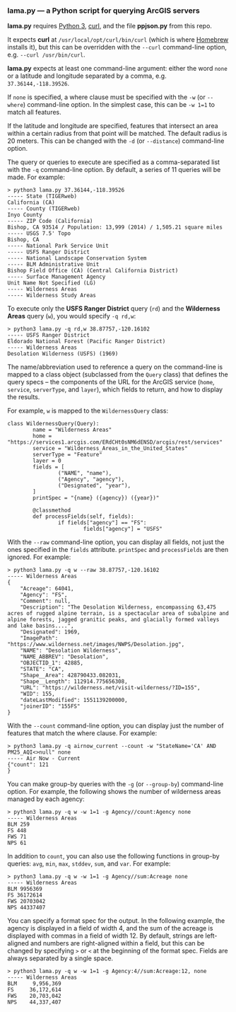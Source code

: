 ### lama.py &mdash; a Python script for querying ArcGIS servers

**lama.py** requires [Python 3](https://www.python.org/),
[curl](https://curl.se/), and the file **ppjson.py** from this repo.

It expects **curl** at `/usr/local/opt/curl/bin/curl`
(which is where [Homebrew](https://brew.sh/) installs it),
but this can be overridden with the `--curl` command-line option,
e.g. `--curl /usr/bin/curl`.

**lama.py** expects at least one command-line argument: either the word `none` or
a latitude and longitude separated by a comma, e.g. `37.36144,-118.39526`.

If `none` is specified, a where clause must be specified with the `-w` (or `--where`)
command-line option. In the simplest case, this can be `-w 1=1` to match all features.

If the latitude and longitude are specified, features that intersect an area within
a certain radius from that point will be matched. The default radius is 20 meters.
This can be changed with the `-d` (or `--distance`) command-line option.

The query or queries to execute are specified as a comma-separated list with the `-q`
command-line option. By default, a series of 11 queries will be made. For example:

```
> python3 lama.py 37.36144,-118.39526
----- State (TIGERweb)
California (CA)
----- County (TIGERweb)
Inyo County
----- ZIP Code (California)
Bishop, CA 93514 / Population: 13,999 (2014) / 1,505.21 square miles
----- USGS 7.5' Topo
Bishop, CA
----- National Park Service Unit
----- USFS Ranger District
----- National Landscape Conservation System
----- BLM Administrative Unit
Bishop Field Office (CA) (Central California District)
----- Surface Management Agency
Unit Name Not Specified (LG)
----- Wilderness Areas
----- Wilderness Study Areas
```

To execute only the **USFS Ranger District** query (`rd`) and the **Wilderness Areas** query (`w`),
you would specify `-q rd,w`:

```
> python3 lama.py -q rd,w 38.87757,-120.16102
----- USFS Ranger District
Eldorado National Forest (Pacific Ranger District)
----- Wilderness Areas
Desolation Wilderness (USFS) (1969)
```

The name/abbreviation used to reference a query on the command-line is mapped to a class
object (subclassed from the `Query` class) that defines the query specs &ndash; the components
of the URL for the ArcGIS service (`home`, `service`, `serverType`, and `layer`), which fields
to return, and how to display the results.

For example, `w` is mapped to the `WildernessQuery` class:

```
class WildernessQuery(Query):
        name = "Wilderness Areas"
        home = "https://services1.arcgis.com/ERdCHt0sNM6dENSD/arcgis/rest/services"
        service = "Wilderness_Areas_in_the_United_States"
        serverType = "Feature"
        layer = 0
        fields = [
                ("NAME", "name"),
                ("Agency", "agency"),
                ("Designated", "year"),
        ]
        printSpec = "{name} ({agency}) ({year})"

        @classmethod
        def processFields(self, fields):
                if fields["agency"] == "FS":
                        fields["agency"] = "USFS"
```

With the `--raw` command-line option, you can display all fields, not just the ones specified
in the `fields` attribute. `printSpec` and `processFields` are then ignored. For example:

```
> python3 lama.py -q w --raw 38.87757,-120.16102
----- Wilderness Areas
{
	"Acreage": 64041,
	"Agency": "FS",
	"Comment": null,
	"Description": "The Desolation Wilderness, encompassing 63,475 acres of rugged alpine terrain, is a spectacular area of subalpine and alpine forests, jagged granitic peaks, and glacially formed valleys and lake basins....",
	"Designated": 1969,
	"ImagePath": "https://www.wilderness.net/images/NWPS/Desolation.jpg",
	"NAME": "Desolation Wilderness",
	"NAME_ABBREV": "Desolation",
	"OBJECTID_1": 42885,
	"STATE": "CA",
	"Shape__Area": 428790433.082031,
	"Shape__Length": 112914.775656308,
	"URL": "https://wilderness.net/visit-wilderness/?ID=155",
	"WID": 155,
	"dateLastModified": 1551139200000,
	"joinerID": "155FS"
}
```

With the `--count` command-line option, you can display just the number of features that
match the where clause. For example:

```
> python3 lama.py -q airnow_current --count -w "StateName='CA' AND PM25_AQI<>null" none
----- Air Now - Current
{"count": 121
}
```

You can make group-by queries with the `-g` (or `--group-by`) command-line option.
For example, the following shows the number of wilderness areas managed by each agency:

```
> python3 lama.py -q w -w 1=1 -g Agency//count:Agency none
----- Wilderness Areas
BLM 259
FS 448
FWS 71
NPS 61
```

In addition to `count`, you can also use the following functions in group-by queries:
`avg`, `min`, `max`, `stddev`, `sum`, and `var`. For example:

```
> python3 lama.py -q w -w 1=1 -g Agency//sum:Acreage none
----- Wilderness Areas
BLM 9956369
FS 36172614
FWS 20703042
NPS 44337407
```

You can specify a format spec for the output. In the following example, the agency is displayed
in a field of width 4, and the sum of the acreage is displayed with commas in a field of width 12.
By default, strings are left-aligned and numbers are right-aligned within a field, but this can
be changed by specifying `>` or `<` at the beginning of the format spec. Fields are
always separated by a single space.

```
> python3 lama.py -q w -w 1=1 -g Agency:4//sum:Acreage:12, none
----- Wilderness Areas
BLM     9,956,369
FS     36,172,614
FWS    20,703,042
NPS    44,337,407
```

